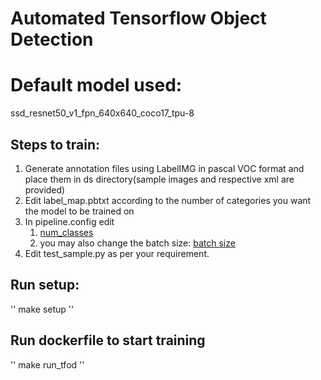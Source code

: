 # Automated Tensorflow Object Detection
# Default model used:
ssd_resnet50_v1_fpn_640x640_coco17_tpu-8

## Steps to train:
1. Generate annotation files using LabelIMG in pascal VOC format and place them in ds directory(sample images and respective xml are provided)
2. Edit label_map.pbtxt according to the number of categories you want the model to be trained on
3. In pipeline.config edit
   1. <a href=https://github.com/spsc0894/automated_tfod/blob/main/pipeline.config#L3>num_classes</a>
   2. you may also change the batch size: <a href=https://github.com/spsc0894/automated_tfod/blob/main/pipeline.config#L131>batch size</a>
4. Edit test_sample.py as per your requirement.


## Run setup:
''
make setup
''

## Run dockerfile to start training
''
make run_tfod
''
